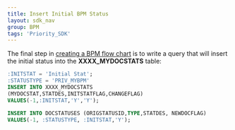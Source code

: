 ```yaml
---
title: Insert Initial BPM Status
layout: sdk_nav
group: BPM
tags: 'Priority_SDK'
---
```



The final step in [creating a BPM flow
chart](Creating-BPM-Flow-Charts ) is to write a query that
will insert the initial status into the **XXXX_MYDOCSTATS** table:

```sql
:INITSTAT = 'Initial Stat';
:STATUSTYPE = 'PRIV_MYBPM'
INSERT INTO XXXX_MYDOCSTATS
(MYDOCSTAT,STATDES,INITSTATFLAG,CHANGEFLAG)
VALUES(-1,:INITSTAT,'Y','Y');

INSERT INTO DOCSTATUSES (ORIGSTATUSID,TYPE,STATDES, NEWDOCFLAG)
VALUES(-1, :STATUSTYPE, :INITSTAT,'Y');
```
